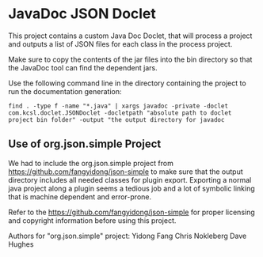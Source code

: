 # JavaDoc JSON Doclet

This project contains a custom Java Doc Doclet, that will process a project and outputs a list of JSON files for each class in the process project.

Make sure to copy the contents of the jar files into the bin directory so that the JavaDoc tool can find the dependent jars.

Use the following command line in the directory containing the project to run the documentation generation:

`find . -type f -name "*.java" | xargs javadoc -private -doclet com.kcsl.doclet.JSONDoclet -docletpath "absolute path to doclet project bin folder" -output "the output directory for javadoc`


## Use of org.json.simple Project

We had to include the org.json.simple project from https://github.com/fangyidong/json-simple to make sure that the output directory includes all needed classes for plugin export. Exporting a normal java project along a plugin seems a tedious job and a lot of symbolic linking that is machine dependent and error-prone.

Refer to the https://github.com/fangyidong/json-simple for proper licensing and copyright information before using this project.

Authors for "org.json.simple" project: 
Yidong Fang
Chris Nokleberg
Dave Hughes

